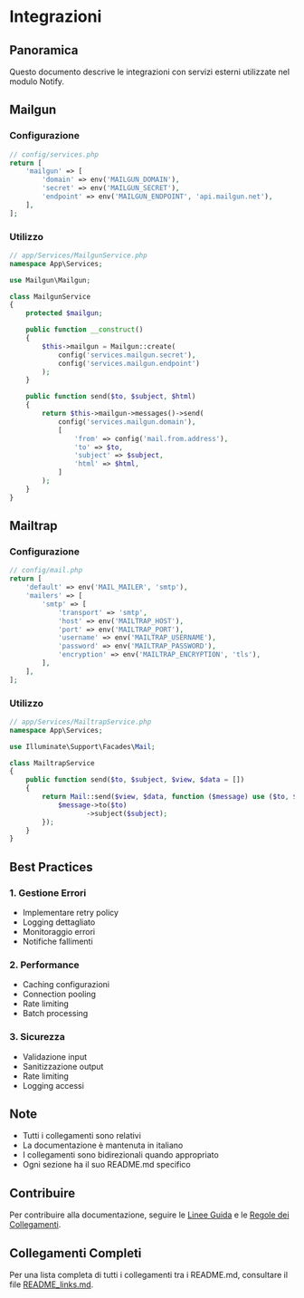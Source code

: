 # Integrazioni

## Panoramica
Questo documento descrive le integrazioni con servizi esterni utilizzate nel modulo Notify.

## Mailgun

### Configurazione
```php
// config/services.php
return [
    'mailgun' => [
        'domain' => env('MAILGUN_DOMAIN'),
        'secret' => env('MAILGUN_SECRET'),
        'endpoint' => env('MAILGUN_ENDPOINT', 'api.mailgun.net'),
    ],
];
```

### Utilizzo
```php
// app/Services/MailgunService.php
namespace App\Services;

use Mailgun\Mailgun;

class MailgunService
{
    protected $mailgun;

    public function __construct()
    {
        $this->mailgun = Mailgun::create(
            config('services.mailgun.secret'),
            config('services.mailgun.endpoint')
        );
    }

    public function send($to, $subject, $html)
    {
        return $this->mailgun->messages()->send(
            config('services.mailgun.domain'),
            [
                'from' => config('mail.from.address'),
                'to' => $to,
                'subject' => $subject,
                'html' => $html,
            ]
        );
    }
}
```

## Mailtrap

### Configurazione
```php
// config/mail.php
return [
    'default' => env('MAIL_MAILER', 'smtp'),
    'mailers' => [
        'smtp' => [
            'transport' => 'smtp',
            'host' => env('MAILTRAP_HOST'),
            'port' => env('MAILTRAP_PORT'),
            'username' => env('MAILTRAP_USERNAME'),
            'password' => env('MAILTRAP_PASSWORD'),
            'encryption' => env('MAILTRAP_ENCRYPTION', 'tls'),
        ],
    ],
];
```

### Utilizzo
```php
// app/Services/MailtrapService.php
namespace App\Services;

use Illuminate\Support\Facades\Mail;

class MailtrapService
{
    public function send($to, $subject, $view, $data = [])
    {
        return Mail::send($view, $data, function ($message) use ($to, $subject) {
            $message->to($to)
                   ->subject($subject);
        });
    }
}
```

## Best Practices

### 1. Gestione Errori
- Implementare retry policy
- Logging dettagliato
- Monitoraggio errori
- Notifiche fallimenti

### 2. Performance
- Caching configurazioni
- Connection pooling
- Rate limiting
- Batch processing

### 3. Sicurezza
- Validazione input
- Sanitizzazione output
- Rate limiting
- Logging accessi

## Note
- Tutti i collegamenti sono relativi
- La documentazione è mantenuta in italiano
- I collegamenti sono bidirezionali quando appropriato
- Ogni sezione ha il suo README.md specifico

## Contribuire
Per contribuire alla documentazione, seguire le [Linee Guida](../../../../docs/linee-guida-documentazione.md) e le [Regole dei Collegamenti](../../../../docs/regole_collegamenti_documentazione.md).

## Collegamenti Completi
Per una lista completa di tutti i collegamenti tra i README.md, consultare il file [README_links.md](../../../../docs/README_links.md). 
